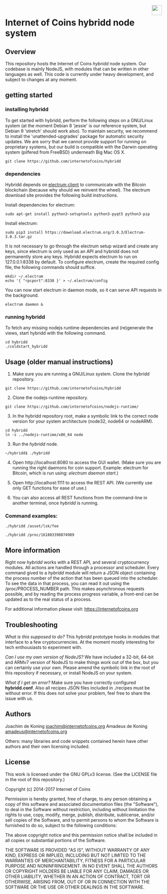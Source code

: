 <img align="right" height="32" src="https://coinstorm.net/ioc_logo_fund.png">

# Internet of Coins hybridd node system

## Overview

This repository hosts the Internet of Coins <i>hybridd</i> node system. Our codebase is mainly NodeJS, with modules that can be written in other languages as well. This code is currently under heavy development, and subject to changes at any moment.

## getting started

### installing hybridd

To get started with hybridd, perform the following steps on a GNU/Linux system (at the moment Debian 8 'jessie' is our reference system, but Debian 9 'stretch' should work also). To maintain security, we recommend to install the 'unattended-upgrades' package for automatic security updates. We are sorry that we cannot provide support for running on proprietary systems, but our build is compatible with the Darwin operating system (pilfered from FreeBSD) underneath Big Mac OS X. 

```
git clone https://github.com/internetofcoins/hybridd
```

### dependencies

Hybridd depends on [electrum client](https://download.electrum.org) to communicate with the Bitcoin blockchain (because why should we reinvent the wheel). The electrum download site provides the following build instructions.

Install dependencies for electrum:

```
sudo apt-get install python3-setuptools python3-pyqt5 python3-pip
```

Install electrum:

```
sudo pip3 install https://download.electrum.org/3.0.3/Electrum-3.0.3.tar.gz
```

It is not necessary to go through the electrum setup wizard and create any keys, since electrum is only used as an API and hybridd does not permanently store any keys. Hybridd expects electrum to run on 127.0.0.1:8338 by default. To configure electrum, create the required config file, the following commands should suffice.

```
mkdir ~/.electrum
echo '{ "rpcport":8338 }' > ~/.electrum/config
```
You can now start electrum in daemon mode, so it can serve API requests in the background.

```
electrum daemon &
```

### running hybridd

To fetch any missing nodejs runtime dependencies and (re)generate the views, start hybridd with the following command. 

```
cd hybridd
./coldstart_hybridd
```

## Usage (older manual instructions)

1. Make sure you are running a GNU/Linux system. Clone the hybridd repository.
```
git clone https://github.com/internetofcoins/hybridd
```
2. Clone the nodejs-runtime repository.
```
git clone https://github.com/internetofcoins/nodejs-runtime/
```
3. In the hybridd repository root, make a symbolic link to the correct node version for your system architecture (node32, node64 or nodeARM).
```
cd hybridd
ln -s ../nodejs-runtime/x86_64 node
```

3. Run the <i>hybridd</i> node.
```
~/hybridd$ ./hybridd
```
4. Open http://localhost:8080 to access the GUI wallet. (Make sure you are running the right daemons for coin support. Example: electrum for Bitcoin, which is run using: <i>electrum daemon start</i>.)

5. Open http://localhost:1111 to access the REST API. (We currently use only GET functions for ease of use.)

6. You can also access all REST functions from the command-line in another terminal, once <i>hybridd</i> is running.

### Command examples:
```
./hybridd /asset/lsk/fee
```

```
./hybridd /proc/161803398874989
```

## More information

Right now <i>hybridd</i> works with a REST API, and several cryptocurrency modules. All actions are handled through a processor and scheduler. 
Every command gived to a <i>hybridd</i> module will return a JSON object containing the process number of the action that has been queued into the scheduler. To see the data in that process, you can read it out using the /proc/PROCESS_NUMBER path.
This makes asynchronous requests possible, and by reading the process progress variable, a front-end can be updated as to the real status of a process.

For additional information please visit: https://internetofcoins.org

## Troubleshooting

 <i>What is this supposed to do?</i>
 This <i>hybridd</i> prototype hooks in modules that interface to a few cryptocurrencies. At the moment mostly interesting for tech enthousiasts to experiment with.
 
 <i>Can I use my own version of NodeJS?</i>
 We have included a 32-bit, 64-bit and ARMv7 version of NodeJS to make things work out of the box, but you can certainly use your own. Please amend the symbolic link in the root of this repository if necessary, or install NodeJS on your system.

 <i>What if I get an error?</i>
 Make sure you have correctly configured <b>hybridd.conf</b>. Also all recipes JSON files included in ./recipes must be without error. If this does not solve your problem, feel free to share the issue with us.
 
## Authors

Joachim de Koning <joachim@internetofcoins.org>
Amadeus de Koning <amadeus@internetofcoins.org>

Others: many libraries and code snippets contained herein have other authors and their own licensing included.

## License

This work is licensed under the GNU GPLv3 license. (See the LICENSE file in the root of this repository.)

Copyright (c) 2014-2017 Internet of Coins

Permission is hereby granted, free of charge, to any person obtaining a copy of this software and associated documentation files (the "Software"), to deal in the Software without restriction, including without limitation the rights to use, copy, modify, merge, publish, distribute, sublicense, and/or sell copies of the Software, and to permit persons to whom the Software is furnished to do so, subject to the following conditions:

The above copyright notice and this permission notice shall be included in all copies or substantial portions of the Software.

THE SOFTWARE IS PROVIDED "AS IS", WITHOUT WARRANTY OF ANY KIND, EXPRESS OR IMPLIED, INCLUDING BUT NOT LIMITED TO THE WARRANTIES OF MERCHANTABILITY, FITNESS FOR A PARTICULAR PURPOSE AND NONINFRINGEMENT. IN NO EVENT SHALL THE AUTHORS OR COPYRIGHT HOLDERS BE LIABLE FOR ANY CLAIM, DAMAGES OR OTHER LIABILITY, WHETHER IN AN ACTION OF CONTRACT, TORT OR OTHERWISE, ARISING FROM, OUT OF OR IN CONNECTION WITH THE SOFTWARE OR THE USE OR OTHER DEALINGS IN THE SOFTWARE.
